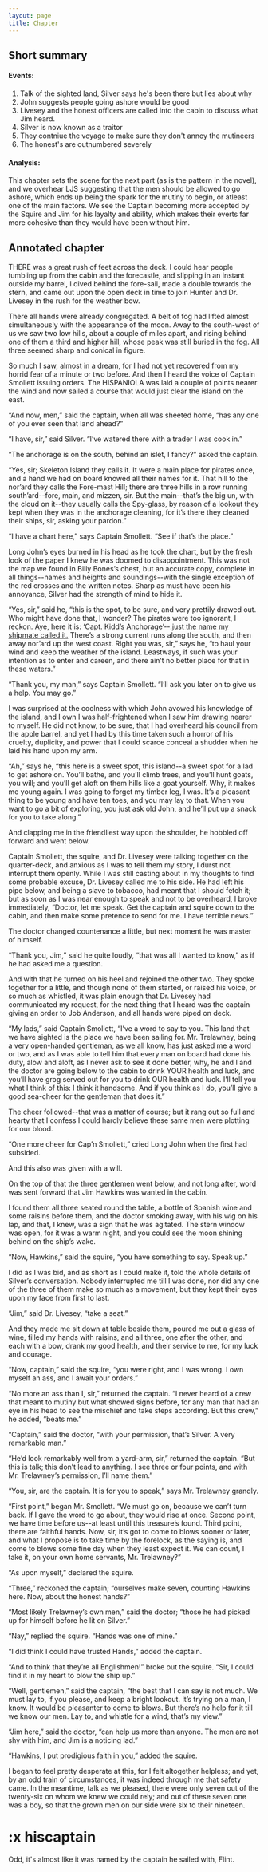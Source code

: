 ```yaml
---
layout: page
title: Chapter
---
```

## Short summary  
#### Events:  
1. Talk of the sighted land, Silver says he's been there but lies about why
2. John suggests people going ashore would be good
3. Livesey and the honest officers are called into the cabin to discuss what Jim heard.
4. Silver is now known as a traitor
5. They contniue the voyage to make sure they don't annoy the mutineers
6. The honest's are outnumbered severely

#### Analysis:  
This chapter sets the scene for the next part (as is the pattern in the novel), and we overhear LJS suggesting that the men should be allowed to go ashore, which ends up being the spark for the mutiny to begin, or atleast one of the main factors. We see the Captain becoming more accepted by the Squire and Jim for his layalty and ability, which makes their everts far more cohesive than they would have been without him.  

## Annotated chapter  
THERE was a great rush of feet across the deck. I could hear people
tumbling up from the cabin and the forecastle, and slipping in an
instant outside my barrel, I dived behind the fore-sail, made a double
towards the stern, and came out upon the open deck in time to join
Hunter and Dr. Livesey in the rush for the weather bow.

There all hands were already congregated. A belt of fog had lifted
almost simultaneously with the appearance of the moon. Away to the
south-west of us we saw two low hills, about a couple of miles apart,
and rising behind one of them a third and higher hill, whose peak was
still buried in the fog. All three seemed sharp and conical in figure.

So much I saw, almost in a dream, for I had not yet recovered from my
horrid fear of a minute or two before. And then I heard the voice of
Captain Smollett issuing orders. The HISPANIOLA was laid a couple of
points nearer the wind and now sailed a course that would just clear the
island on the east.

“And now, men,” said the captain, when all was sheeted home, “has any
one of you ever seen that land ahead?”

“I have, sir,” said Silver. “I’ve watered there with a trader I was cook
in.”

“The anchorage is on the south, behind an islet, I fancy?” asked the
captain.

“Yes, sir; Skeleton Island they calls it. It were a main place for
pirates once, and a hand we had on board knowed all their names for it.
That hill to the nor’ard they calls the Fore-mast Hill; there are three
hills in a row running south’ard--fore, main, and mizzen, sir. But the
main--that’s the big un, with the cloud on it--they usually calls
the Spy-glass, by reason of a lookout they kept when they was in the
anchorage cleaning, for it’s there they cleaned their ships, sir, asking
your pardon.”

“I have a chart here,” says Captain Smollett. “See if that’s the place.”

Long John’s eyes burned in his head as he took the chart, but by the
fresh look of the paper I knew he was doomed to disappointment. This
was not the map we found in Billy Bones’s chest, but an accurate copy,
complete in all things--names and heights and soundings--with the single
exception of the red crosses and the written notes. Sharp as must have
been his annoyance, Silver had the strength of mind to hide it.

“Yes, sir,” said he, “this is the spot, to be sure, and very prettily
drawed out. Who might have done that, I wonder? The pirates were too
ignorant, I reckon. Aye, here it is: ‘Capt. Kidd’s Anchorage’--[:just
the name my shipmate called it.](#hiscaptain) There’s a strong current runs along the
south, and then away nor’ard up the west coast. Right you was, sir,”
 says he, “to haul your wind and keep the weather of the island.
Leastways, if such was your intention as to enter and careen, and there
ain’t no better place for that in these waters.”

“Thank you, my man,” says Captain Smollett. “I’ll ask you later on to
give us a help. You may go.”

I was surprised at the coolness with which John avowed his knowledge
of the island, and I own I was half-frightened when I saw him drawing
nearer to myself. He did not know, to be sure, that I had overheard his
council from the apple barrel, and yet I had by this time taken such a
horror of his cruelty, duplicity, and power that I could scarce conceal
a shudder when he laid his hand upon my arm.

“Ah,” says he, “this here is a sweet spot, this island--a sweet spot for
a lad to get ashore on. You’ll bathe, and you’ll climb trees, and you’ll
hunt goats, you will; and you’ll get aloft on them hills like a goat
yourself. Why, it makes me young again. I was going to forget my timber
leg, I was. It’s a pleasant thing to be young and have ten toes, and you
may lay to that. When you want to go a bit of exploring, you just ask
old John, and he’ll put up a snack for you to take along.”

And clapping me in the friendliest way upon the shoulder, he hobbled off
forward and went below.

Captain Smollett, the squire, and Dr. Livesey were talking together on
the quarter-deck, and anxious as I was to tell them my story, I durst
not interrupt them openly. While I was still casting about in my
thoughts to find some probable excuse, Dr. Livesey called me to his
side. He had left his pipe below, and being a slave to tobacco, had
meant that I should fetch it; but as soon as I was near enough to speak
and not to be overheard, I broke immediately, “Doctor, let me speak. Get
the captain and squire down to the cabin, and then make some pretence to
send for me. I have terrible news.”

The doctor changed countenance a little, but next moment he was master
of himself.

“Thank you, Jim,” said he quite loudly, “that was all I wanted to know,”
 as if he had asked me a question.

And with that he turned on his heel and rejoined the other two. They
spoke together for a little, and though none of them started, or raised
his voice, or so much as whistled, it was plain enough that Dr. Livesey
had communicated my request, for the next thing that I heard was the
captain giving an order to Job Anderson, and all hands were piped on
deck.

“My lads,” said Captain Smollett, “I’ve a word to say to you. This
land that we have sighted is the place we have been sailing for. Mr.
Trelawney, being a very open-handed gentleman, as we all know, has just
asked me a word or two, and as I was able to tell him that every man on
board had done his duty, alow and aloft, as I never ask to see it done
better, why, he and I and the doctor are going below to the cabin to
drink YOUR health and luck, and you’ll have grog served out for you to
drink OUR health and luck. I’ll tell you what I think of this: I think
it handsome. And if you think as I do, you’ll give a good sea-cheer for
the gentleman that does it.”

The cheer followed--that was a matter of course; but it rang out so full
and hearty that I confess I could hardly believe these same men were
plotting for our blood.

“One more cheer for Cap’n Smollett,” cried Long John when the first had
subsided.

And this also was given with a will.

On the top of that the three gentlemen went below, and not long after,
word was sent forward that Jim Hawkins was wanted in the cabin.

I found them all three seated round the table, a bottle of Spanish wine
and some raisins before them, and the doctor smoking away, with his wig
on his lap, and that, I knew, was a sign that he was agitated. The stern
window was open, for it was a warm night, and you could see the moon
shining behind on the ship’s wake.

“Now, Hawkins,” said the squire, “you have something to say. Speak up.”

I did as I was bid, and as short as I could make it, told the whole
details of Silver’s conversation. Nobody interrupted me till I was done,
nor did any one of the three of them make so much as a movement, but
they kept their eyes upon my face from first to last.

“Jim,” said Dr. Livesey, “take a seat.”

And they made me sit down at table beside them, poured me out a glass of
wine, filled my hands with raisins, and all three, one after the other,
and each with a bow, drank my good health, and their service to me, for
my luck and courage.

“Now, captain,” said the squire, “you were right, and I was wrong. I own
myself an ass, and I await your orders.”

“No more an ass than I, sir,” returned the captain. “I never heard of a
crew that meant to mutiny but what showed signs before, for any man that
had an eye in his head to see the mischief and take steps according. But
this crew,” he added, “beats me.”

“Captain,” said the doctor, “with your permission, that’s Silver. A very
remarkable man.”

“He’d look remarkably well from a yard-arm, sir,” returned the captain.
“But this is talk; this don’t lead to anything. I see three or four
points, and with Mr. Trelawney’s permission, I’ll name them.”

“You, sir, are the captain. It is for you to speak,” says Mr. Trelawney
grandly.

“First point,” began Mr. Smollett. “We must go on, because we can’t turn
back. If I gave the word to go about, they would rise at once. Second
point, we have time before us--at least until this treasure’s found.
Third point, there are faithful hands. Now, sir, it’s got to come
to blows sooner or later, and what I propose is to take time by the
forelock, as the saying is, and come to blows some fine day when they
least expect it. We can count, I take it, on your own home servants, Mr.
Trelawney?”

“As upon myself,” declared the squire.

“Three,” reckoned the captain; “ourselves make seven, counting Hawkins
here. Now, about the honest hands?”

“Most likely Trelawney’s own men,” said the doctor; “those he had picked
up for himself before he lit on Silver.”

“Nay,” replied the squire. “Hands was one of mine.”

“I did think I could have trusted Hands,” added the captain.

“And to think that they’re all Englishmen!” broke out the squire. “Sir,
I could find it in my heart to blow the ship up.”

“Well, gentlemen,” said the captain, “the best that I can say is not
much. We must lay to, if you please, and keep a bright lookout. It’s
trying on a man, I know. It would be pleasanter to come to blows. But
there’s no help for it till we know our men. Lay to, and whistle for a
wind, that’s my view.”

“Jim here,” said the doctor, “can help us more than anyone. The men are
not shy with him, and Jim is a noticing lad.”

“Hawkins, I put prodigious faith in you,” added the squire.

I began to feel pretty desperate at this, for I felt altogether
helpless; and yet, by an odd train of circumstances, it was indeed
through me that safety came. In the meantime, talk as we pleased, there
were only seven out of the twenty-six on whom we knew we could rely; and
out of these seven one was a boy, so that the grown men on our side were
six to their nineteen.

# :x hiscaptain
Odd, it's almost like it was named by the captain he sailed with, Flint.
